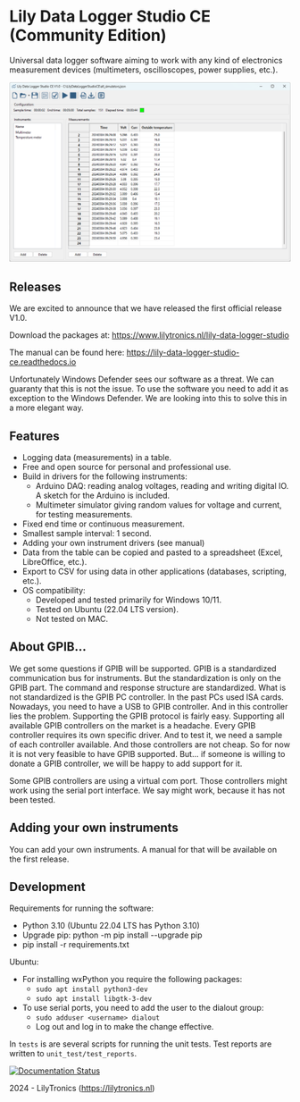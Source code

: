 # Lily Data Logger Studio CE (Community Edition)

Universal data logger software aiming to work with any kind of electronics measurement devices
(multimeters, oscilloscopes, power supplies, etc.).

![main view](docs/images/main_view.png)

## Releases

We are excited to announce that we have released the first official release V1.0.

Download the packages at: https://www.lilytronics.nl/lily-data-logger-studio

The manual can be found here: https://lily-data-logger-studio-ce.readthedocs.io

Unfortunately Windows Defender sees our software as a threat. We can guaranty that this is not the issue.
To use the software you need to add it as exception to the Windows Defender.
We are looking into this to solve this in a more elegant way.

## Features

* Logging data (measurements) in a table.
* Free and open source for personal and professional use.
* Build in drivers for the following instruments:
  * Arduino DAQ: reading analog voltages, reading and writing digital IO. A sketch for the Arduino
    is included.
  * Multimeter simulator giving random values for voltage and current, for testing measurements.
* Fixed end time or continuous measurement.
* Smallest sample interval: 1 second.
* Adding your own instrument drivers (see manual)
* Data from the table can be copied and pasted to a spreadsheet (Excel, LibreOffice, etc.).
* Export to CSV for using data in other applications (databases, scripting, etc.).
* OS compatibility:
  * Developed and tested primarily for Windows 10/11.
  * Tested on Ubuntu (22.04 LTS version).
  * Not tested on MAC.

## About GPIB...

We get some questions if GPIB will be supported. GPIB is a standardized communication bus for instruments.
But the standardization is only on the GPIB part. The command and response structure are standardized.
What is not standardized is the GPIB PC controller. In the past PCs used ISA cards. 
Nowadays, you need to have a USB to GPIB controller. And in this controller lies the problem. 
Supporting the GPIB protocol is fairly easy. Supporting all available GPIB controllers on the market
is a headache. Every GPIB controller requires its own specific driver. And to test it, we need a 
sample of each controller available. And those controllers are not cheap. So for now it is not very 
feasible to have GPIB supported. But... if someone is willing to donate a GPIB controller, we will 
be happy to add support for it.

Some GPIB controllers are using a virtual com port. Those controllers might work using the
serial port interface. We say might work, because it has not been tested.

## Adding your own instruments

You can add your own instruments. A manual for that will be available on the first release.

## Development

Requirements for running the software:

* Python 3.10 (Ubuntu 22.04 LTS has Python 3.10)
* Upgrade pip: python -m pip install --upgrade pip
* pip install -r requirements.txt

Ubuntu:

* For installing wxPython you require the following packages:
  * `sudo apt install python3-dev`
  * `sudo apt install libgtk-3-dev`
* To use serial ports, you need to add the user to the dialout group:
  * `sudo adduser <username> dialout`
  * Log out and log in to make the change effective.

In `tests` is are several scripts for running the unit tests.
Test reports are written to `unit_test/test_reports`.

[![Documentation Status](https://readthedocs.org/projects/lily-data-logger-studio-ce/badge/?version=latest)](https://lily-data-logger-studio-ce.readthedocs.io/en/latest/?badge=latest)

2024 - LilyTronics (https://lilytronics.nl)
